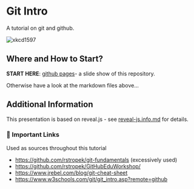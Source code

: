 # Git Intro

A tutorial on git and github.

![xkcd1597](https://imgs.xkcd.com/comics/git.png)

## Where and How to Start?

**START HERE**: [github pages](https://litec-hasp.github.io/git-intro/)- a slide show of this repository.

Otherwise have a look at the markdown files above...

## Additional Information

This presentation is based on reveal.js - see [reveal-js.info.md](./reveal-js-info.md) for details.

### :link: Important Links

Used as sources throughout this tutorial

- <https://github.com/rstropek/git-fundamentals> (excessively used)
- <https://github.com/rstropek/GitHubEduWorkshop/>
- <https://www.jrebel.com/blog/git-cheat-sheet>
- <https://www.w3schools.com/git/git_intro.asp?remote=github>
